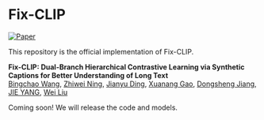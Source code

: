 # Fix-CLIP
[![Paper](https://img.shields.io/badge/arXiv-2504.13181-brightgreen.svg?style=flat-square)](https://arxiv.org/abs/2507.10095)

This repository is the official implementation of Fix-CLIP.

**Fix-CLIP: Dual-Branch Hierarchical Contrastive Learning via Synthetic Captions for Better Understanding of Long Text**\
[Bingchao Wang](), [Zhiwei Ning](), [Jianyu Ding](), [Xuanang Gao](), [Dongsheng Jiang](), [JIE YANG](), [Wei Liu]()

Coming soon! We will release the code and models. 
